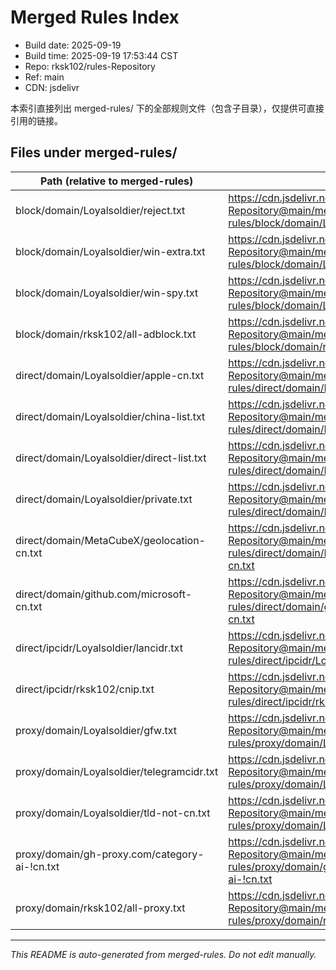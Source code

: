 # Merged Rules Index

- Build date: 2025-09-19
- Build time: 2025-09-19 17:53:44 CST
- Repo: rksk102/rules-Repository
- Ref: main
- CDN: jsdelivr

本索引直接列出 merged-rules/ 下的全部规则文件（包含子目录），仅提供可直接引用的链接。

## Files under merged-rules/

| Path (relative to merged-rules) | URL |
|---|---|
| block/domain/Loyalsoldier/reject.txt | https://cdn.jsdelivr.net/gh/rksk102/rules-Repository@main/merged-rules/block/domain/Loyalsoldier/reject.txt |
| block/domain/Loyalsoldier/win-extra.txt | https://cdn.jsdelivr.net/gh/rksk102/rules-Repository@main/merged-rules/block/domain/Loyalsoldier/win-extra.txt |
| block/domain/Loyalsoldier/win-spy.txt | https://cdn.jsdelivr.net/gh/rksk102/rules-Repository@main/merged-rules/block/domain/Loyalsoldier/win-spy.txt |
| block/domain/rksk102/all-adblock.txt | https://cdn.jsdelivr.net/gh/rksk102/rules-Repository@main/merged-rules/block/domain/rksk102/all-adblock.txt |
| direct/domain/Loyalsoldier/apple-cn.txt | https://cdn.jsdelivr.net/gh/rksk102/rules-Repository@main/merged-rules/direct/domain/Loyalsoldier/apple-cn.txt |
| direct/domain/Loyalsoldier/china-list.txt | https://cdn.jsdelivr.net/gh/rksk102/rules-Repository@main/merged-rules/direct/domain/Loyalsoldier/china-list.txt |
| direct/domain/Loyalsoldier/direct-list.txt | https://cdn.jsdelivr.net/gh/rksk102/rules-Repository@main/merged-rules/direct/domain/Loyalsoldier/direct-list.txt |
| direct/domain/Loyalsoldier/private.txt | https://cdn.jsdelivr.net/gh/rksk102/rules-Repository@main/merged-rules/direct/domain/Loyalsoldier/private.txt |
| direct/domain/MetaCubeX/geolocation-cn.txt | https://cdn.jsdelivr.net/gh/rksk102/rules-Repository@main/merged-rules/direct/domain/MetaCubeX/geolocation-cn.txt |
| direct/domain/github.com/microsoft-cn.txt | https://cdn.jsdelivr.net/gh/rksk102/rules-Repository@main/merged-rules/direct/domain/github.com/microsoft-cn.txt |
| direct/ipcidr/Loyalsoldier/lancidr.txt | https://cdn.jsdelivr.net/gh/rksk102/rules-Repository@main/merged-rules/direct/ipcidr/Loyalsoldier/lancidr.txt |
| direct/ipcidr/rksk102/cnip.txt | https://cdn.jsdelivr.net/gh/rksk102/rules-Repository@main/merged-rules/direct/ipcidr/rksk102/cnip.txt |
| proxy/domain/Loyalsoldier/gfw.txt | https://cdn.jsdelivr.net/gh/rksk102/rules-Repository@main/merged-rules/proxy/domain/Loyalsoldier/gfw.txt |
| proxy/domain/Loyalsoldier/telegramcidr.txt | https://cdn.jsdelivr.net/gh/rksk102/rules-Repository@main/merged-rules/proxy/domain/Loyalsoldier/telegramcidr.txt |
| proxy/domain/Loyalsoldier/tld-not-cn.txt | https://cdn.jsdelivr.net/gh/rksk102/rules-Repository@main/merged-rules/proxy/domain/Loyalsoldier/tld-not-cn.txt |
| proxy/domain/gh-proxy.com/category-ai-!cn.txt | https://cdn.jsdelivr.net/gh/rksk102/rules-Repository@main/merged-rules/proxy/domain/gh-proxy.com/category-ai-!cn.txt |
| proxy/domain/rksk102/all-proxy.txt | https://cdn.jsdelivr.net/gh/rksk102/rules-Repository@main/merged-rules/proxy/domain/rksk102/all-proxy.txt |

---
_This README is auto-generated from merged-rules. Do not edit manually._
